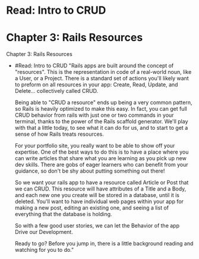 # Read: Intro to CRUD

# Chapter 3: Rails Resources
Chapter 3: Rails Resources

- #Read: Intro to CRUD
  "Rails apps are built around the concept of "resources". This is the representation in code of a real-world noun, like a User, or a Project. There is a standard set of actions you'll likely want to preform on all resources in your app: Create, Read, Update, and Delete… collectively called CRUD.

  Being able to "CRUD a resource" ends up being a very common pattern, so Rails is heavily optimized to make this easy. In fact, you can get full CRUD behavior from rails with just one or two commands in your terminal, thanks to the power of the Rails scaffold generator. We'll play with that a little today, to see what it can do for us, and to start to get a sense of how Rails treats resources.

  For your portfolio site, you really want to be able to show off your expertise. One of the best ways to do this is to have a place where you can write articles that share what you are learning as you pick up new dev skills. There are gobs of eager learners who can benefit from your guidance, so don't be shy about putting something out there!

  So we want your rails app to have a resource called Article or Post that we can CRUD. This resource will have attributes of a Title and a Body, and each new one you create will be stored in a database, until it is deleted. You'll want to have individual web pages within your app for making a new post, editing an existing one, and seeing a list of everything that the database is holding.

  So with a few good user stories, we can let the Behavior of the app Drive our Development.

  Ready to go? Before you jump in, there is a little background reading and watching for you to do."

